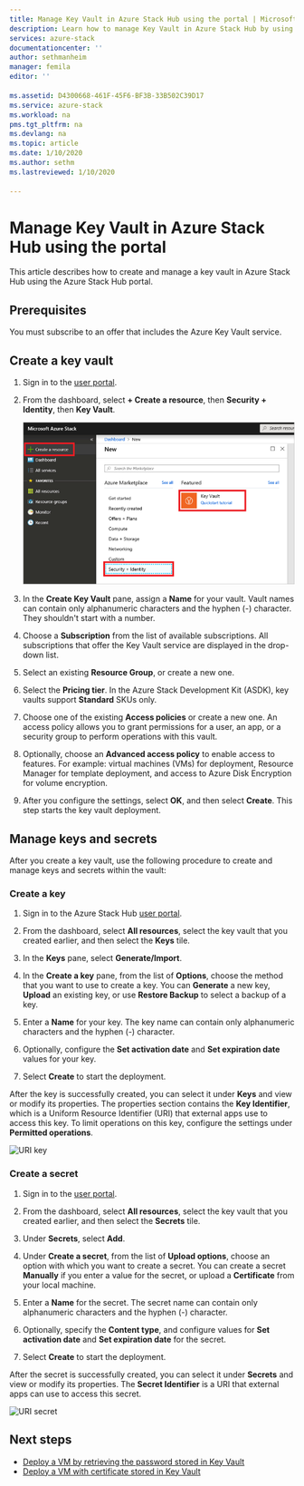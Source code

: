 ```yaml
---
title: Manage Key Vault in Azure Stack Hub using the portal | Microsoft Docs
description: Learn how to manage Key Vault in Azure Stack Hub by using the Azure Stack Hub portal.
services: azure-stack
documentationcenter: ''
author: sethmanheim
manager: femila
editor: ''

ms.assetid: D4300668-461F-45F6-BF3B-33B502C39D17
ms.service: azure-stack
ms.workload: na
pms.tgt_pltfrm: na
ms.devlang: na
ms.topic: article
ms.date: 1/10/2020
ms.author: sethm
ms.lastreviewed: 1/10/2020

---
```


# Manage Key Vault in Azure Stack Hub using the portal

This article describes how to create and manage a key vault in Azure Stack Hub using the Azure Stack Hub portal.

## Prerequisites

You must subscribe to an offer that includes the Azure Key Vault service.

## Create a key vault

1. Sign in to the [user portal](https://portal.local.azurestack.external).

2. From the dashboard, select **+ Create a resource**, then **Security + Identity**, then **Key Vault**.

    ![Key Vault screen](media/azure-stack-key-vault-manage-portal/image1.png)

3. In the **Create Key Vault** pane, assign a **Name** for your vault. Vault names can contain only alphanumeric characters and the hyphen (-) character. They shouldn't start with a number.

4. Choose a **Subscription** from the list of available subscriptions. All subscriptions that offer the Key Vault service are displayed in the drop-down list.

5. Select an existing **Resource Group**, or create a new one.

6. Select the **Pricing tier**. In the Azure Stack Development Kit (ASDK), key vaults support **Standard** SKUs only.

7. Choose one of the existing **Access policies** or create a new one. An access policy allows you to grant permissions for a user, an app, or a security group to perform operations with this vault.

8. Optionally, choose an **Advanced access policy** to enable access to features. For example: virtual machines (VMs) for deployment, Resource Manager for template deployment, and access to Azure Disk Encryption for volume encryption.

9. After you configure the settings, select **OK**, and then select **Create**. This step starts the key vault deployment.

## Manage keys and secrets

After you create a key vault, use the following procedure to create and manage keys and secrets within the vault:

### Create a key

1. Sign in to the Azure Stack Hub [user portal](https://portal.local.azurestack.external).

2. From the dashboard, select **All resources**, select the key vault that you created earlier, and then select the **Keys** tile.

3. In the **Keys** pane, select **Generate/Import**.

4. In the **Create a key** pane, from the list of **Options**, choose the method that you want to use to create a key. You can **Generate** a new key, **Upload** an existing key, or use **Restore Backup** to select a backup of a key.

5. Enter a **Name** for your key. The key name can contain only alphanumeric characters and the hyphen (-) character.

6. Optionally, configure the **Set activation date** and **Set expiration date** values for your key.

7. Select **Create** to start the deployment.

After the key is successfully created, you can select it under **Keys** and view or modify its properties. The properties section contains the **Key Identifier**, which is a Uniform Resource Identifier (URI) that external apps use to access this key. To limit operations on this key, configure the settings under **Permitted operations**.

![URI key](media/azure-stack-key-vault-manage-portal/image4.png)

### Create a secret

1. Sign in to the [user portal](https://portal.local.azurestack.external).

2. From the dashboard, select **All resources**, select the key vault that you created earlier, and then select the **Secrets** tile.

3. Under **Secrets**, select **Add**.

4. Under **Create a secret**, from the list of **Upload options**, choose an option with which you want to create a secret. You can create a secret **Manually** if you enter a value for the secret, or upload a **Certificate** from your local machine.

5. Enter a **Name** for the secret. The secret name can contain only alphanumeric characters and the hyphen (-) character.

6. Optionally, specify the **Content type**, and configure values for **Set activation date** and **Set expiration date** for the secret.

7. Select **Create** to start the deployment.

After the secret is successfully created, you can select it under **Secrets** and view or modify its properties. The **Secret Identifier** is a URI that external apps can use to access this secret.

![URI secret](media/azure-stack-key-vault-manage-portal/image5.png)

## Next steps

* [Deploy a VM by retrieving the password stored in Key Vault](azure-stack-key-vault-deploy-vm-with-secret.md)
* [Deploy a VM with certificate stored in Key Vault](azure-stack-key-vault-push-secret-into-vm.md)
